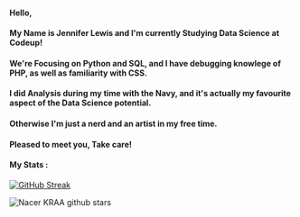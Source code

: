 #### Hello,
#### My Name is Jennifer Lewis and I'm currently Studying Data Science at Codeup!
#### We're Focusing on Python and SQL, and I have debugging knowlege of PHP, as well as familiarity with CSS.
#### I did Analysis during my time with the Navy, and it's actually my favourite aspect of the Data Science potential.
####
#### Otherwise I'm just a nerd and an artist in my free time.
#### Pleased to meet you, Take care!


#### My Stats :
[![GitHub Streak](https://streak-stats.demolab.com?user=JenniferMLewis&theme=dark&hide_border=true)](https://git.io/streak-stats)

<img align="center" src="https://github-readme-stats.vercel.app/api?username=JenniferMLewis&bg_color=130F40&icon_color=d73d4e&show_icons=true&count_private=true&theme=tokyonight&line_height=27&text_color=FFFFFF" alt="Nacer KRAA   github stars"/>
